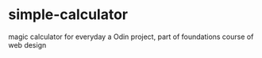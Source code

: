# simple-calculator
magic calculator for everyday
a Odin project, part of foundations course  of web design
